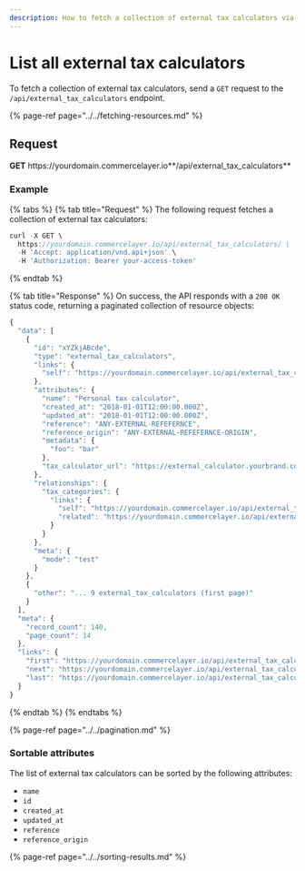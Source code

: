 ```yaml
---
description: How to fetch a collection of external tax calculators via API
---
```


# List all external tax calculators

To fetch a collection of external tax calculators, send a `GET` request to the `/api/external_tax_calculators` endpoint.

{% page-ref page="../../fetching-resources.md" %}

## Request

**GET** https://<i></i>yourdomain.commercelayer.io**/api/external_tax_calculators**

### **Example**

{% tabs %}
{% tab title="Request" %}
The following request fetches a collection of external tax calculators:

```javascript
curl -X GET \
  https://yourdomain.commercelayer.io/api/external_tax_calculators/ \
  -H 'Accept: application/vnd.api+json' \
  -H 'Authorization: Bearer your-access-token'
```
{% endtab %}

{% tab title="Response" %}
On success, the API responds with a `200 OK` status code, returning a paginated collection of resource objects:

```javascript
{
  "data": [
    {
      "id": "xYZkjABcde",
      "type": "external_tax_calculators",
      "links": {
        "self": "https://yourdomain.commercelayer.io/api/external_tax_calculators/xYZkjABcde"
      },
      "attributes": {
        "name": "Personal tax calculator",
        "created_at": "2018-01-01T12:00:00.000Z",
        "updated_at": "2018-01-01T12:00:00.000Z",
        "reference": "ANY-EXTERNAL-REFEFERNCE",
        "reference_origin": "ANY-EXTERNAL-REFEFERNCE-ORIGIN",
        "metadata": {
          "foo": "bar"
        },
        "tax_calculator_url": "https://external_calculator.yourbrand.com"
      },
      "relationships": {
        "tax_categories": {
          "links": {
            "self": "https://yourdomain.commercelayer.io/api/external_tax_calculators/xYZkjABcde/relationships/tax_categories",
            "related": "https://yourdomain.commercelayer.io/api/external_tax_calculators/xYZkjABcde/tax_categories"
          }
        }
      },
      "meta": {
        "mode": "test"
      }
    },
    {
      "other": "... 9 external_tax_calculators (first page)"
    }
  ],
  "meta": {
    "record_count": 140,
    "page_count": 14
  },
  "links": {
    "first": "https://yourdomain.commercelayer.io/api/external_tax_calculators?page[number]=1&page[size]=10",
    "next": "https://yourdomain.commercelayer.io/api/external_tax_calculators?page[number]=2&page[size]=10",
    "last": "https://yourdomain.commercelayer.io/api/external_tax_calculators?page[number]=14&page[size]=10"
  }
}
```
{% endtab %}
{% endtabs %}

{% page-ref page="../../pagination.md" %}

### Sortable attributes

The list of external tax calculators can be sorted by the following attributes:

* `name`
* `id`
* `created_at`
* `updated_at`
* `reference`
* `reference_origin`

{% page-ref page="../../sorting-results.md" %}

